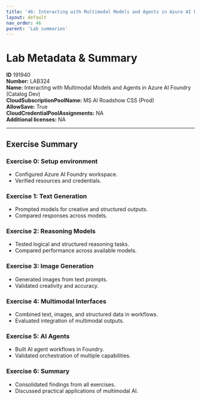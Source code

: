 ```yaml
---
title: '46: Interacting with Multimodal Models and Agents in Azure AI Foundry (Catalog Dev)'
layout: default
nav_order: 46
parent: 'Lab summaries'
--- 
```


# Lab Metadata & Summary

**ID** 191940  
**Number:** LAB324  
**Name:** Interacting with Multimodal Models and Agents in Azure AI Foundry (Catalog Dev)  
**CloudSubscriptionPoolName:** MS AI Roadshow CSS (Prod)  
**AllowSave:** True  
**CloudCredentialPoolAssignments:** NA  
**Additional licenses:** NA  

---

## Exercise Summary

### Exercise 0: Setup environment
- Configured Azure AI Foundry workspace.  
- Verified resources and credentials.  

### Exercise 1: Text Generation
- Prompted models for creative and structured outputs.  
- Compared responses across models.  

### Exercise 2: Reasoning Models
- Tested logical and structured reasoning tasks.  
- Compared performance across available models.  

### Exercise 3: Image Generation
- Generated images from text prompts.  
- Validated creativity and accuracy.  

### Exercise 4: Multimodal Interfaces
- Combined text, images, and structured data in workflows.  
- Evaluated integration of multimodal outputs.  

### Exercise 5: AI Agents
- Built AI agent workflows in Foundry.  
- Validated orchestration of multiple capabilities.  

### Exercise 6: Summary
- Consolidated findings from all exercises.  
- Discussed practical applications of multimodal AI.
